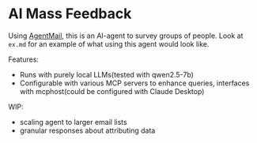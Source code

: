 # AI Mass Feedback

Using [AgentMail](agentmail.to), this is an AI-agent to survey groups of people.
Look at `ex.md` for an example of what using this agent would look like.

Features:
- Runs with purely local LLMs(tested with qwen2.5-7b)
- Configurable with various MCP servers to enhance queries, interfaces with mcphost(could be configured with Claude Desktop)

WIP:
- scaling agent to larger email lists
- granular responses about attributing data
